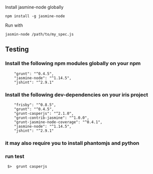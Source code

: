 Install jasmine-node globally

```npm install -g jasmine-node```

Run with

```jasmin-node /path/to/my_spec.js```

## Testing

### Install the following npm modules globally on your npm

```
    "grunt": "^0.4.5",
    "jasmine-node": "^1.14.5",
    "jshint": "^2.9.1"
``` 
### Install the following dev-dependencies on your iris project

```
    "frisby": "^0.8.5",
    "grunt": "^0.4.5",
    "grunt-casperjs": "^2.1.0",
    "grunt-contrib-jasmine": "^1.0.0",
    "grunt-jasmine-node-coverage": "^0.4.1",
    "jasmine-node": "^1.14.5",
    "jshint": "^2.9.1"
```

### it may also require you to install phantomjs and python

### run test

```
 $>  grunt casperjs
  
```


